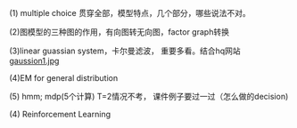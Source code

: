(1) multiple choice 贯穿全部，模型特点，几个部分，哪些说法不对。 

(2)图模型的三种图的作用，有向图转无向图，factor graph转换

(3)linear guassian system，卡尔曼滤波， 重要多看。结合hq网站 [gaussion1.jpg](http://hqlab.sustc.science/teaching/CS405/index_files/gauss1.JPG)

(4)EM for general distribution

(5) hmm;  mdp(5个计算)  T=2情况不考， 课件例子要过一过（怎么做的decision)

(4) Reinforcement Learning